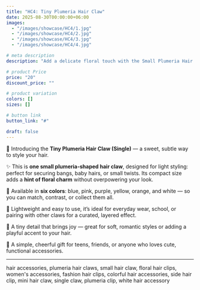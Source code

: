 ```yaml
---
title: "HC4: Tiny Plumeria Hair Claw"
date: 2025-08-30T00:00:00+06:00
images: 
  - "/images/showcase/HC4/1.jpg"
  - "/images/showcase/HC4/2.jpg"
  - "/images/showcase/HC4/3.jpg"
  - "/images/showcase/HC4/4.jpg"

# meta description
description: "Add a delicate floral touch with the Small Plumeria Hair Claw (Single). One petite plumeria-shaped claw in six soft, vibrant colors — perfect for light holds, bangs, or layered styles."

# product Price
price: "20"
discount_price: ""

# product variation
colors: []
sizes: []

# button link
button_link: "#"

draft: false
---
```


🌸 Introducing the **Tiny Plumeria Hair Claw (Single)** — a sweet, subtle way to style your hair.

✨ This is **one small plumeria-shaped hair claw**, designed for light styling: perfect for securing bangs, baby hairs, or small twists. Its compact size adds a **hint of floral charm** without overpowering your look.

🔹 Available in **six colors**: blue, pink, purple, yellow, orange, and white — so you can match, contrast, or collect them all.

🔗 Lightweight and easy to use, it’s ideal for everyday wear, school, or pairing with other claws for a curated, layered effect.

💖 A tiny detail that brings joy — great for soft, romantic styles or adding a playful accent to your hair.

🎁 A simple, cheerful gift for teens, friends, or anyone who loves cute, functional accessories.

---
hair accessories, plumeria hair claws, small hair claw, floral hair clips, women's accessories, fashion hair clips, colorful hair accessories, side hair clip, mini hair claw, single claw, plumeria clip, white hair accessory